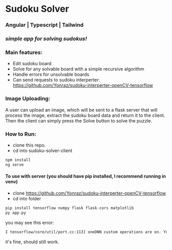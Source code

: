 # Sudoku Solver

### Angular | Typescript | Tailwind

### *simple app for solving sudokus!*

### Main features:
* Edit sudoku board
* Solve for any solvable board with a simple recursive algorithm
* Handle errors for unsolvable boards
* Can send requests to sudoku interperter: https://github.com/Yonraz/sudoku-interperter-openCV-tensorflow

### Image Uploading:
A user can upload an image, which will be sent to a flask server that will process the image, extract the sudoku board data and return it to the client.
Then the client can simply press the Solve button to solve the puzzle.

### How to Run:
- clone this repo.
- cd into sudoku-solver-client
```js
npm install
ng serve
```
#### To use with server (you should have pip installed, I recommend running in venv)
- clone https://github.com/Yonraz/sudoku-interperter-openCV-tensorflow
- cd into folder
```python
pip install tensorflow numpy flask flask-cors matplotlib
py app.py
```
you may see this error: 
```bash
I tensorflow/core/util/port.cc:113] oneDNN custom operations are on. You may see slightly different numerical results due to floating-point round-off errors from different computation orders. To turn them off, set the environment variable TF_ENABLE_ONEDNN_OPTS=0.
```
it's fine, should still work.
